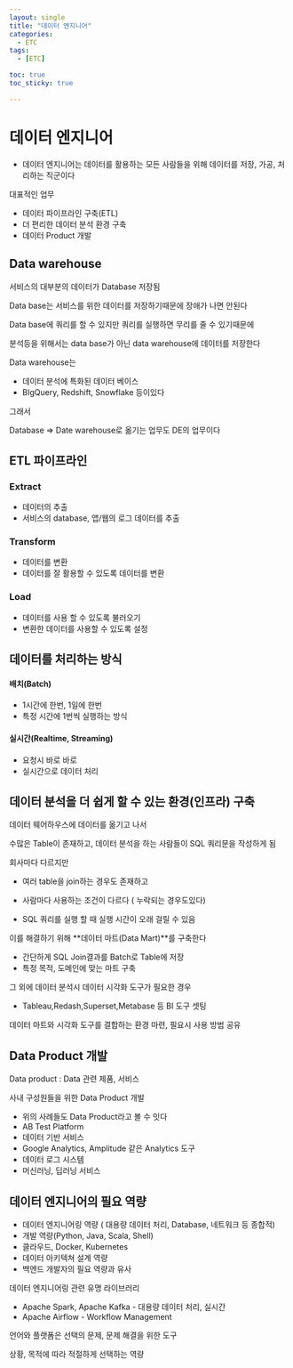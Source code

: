 ```yaml
---
layout: single
title: "데이터 엔지니어"
categories:
  - ETC
tags:
  - [ETC]

toc: true
toc_sticky: true

---
```


# 데이터 엔지니어

- 데이터 엔지니어는 데이터를 활용하는 모든 사람들을 위해 데이터를 저장, 가공, 처리하는 직군이다

대표적인 업무

- 데이터 파이프라인 구축(ETL)
- 더 편리한 데이터 분석 환경 구축
- 데이터 Product 개발

## Data warehouse

서비스의 대부분의 데이터가 Database 저장됨

Data base는 서비스를 위한 데이터를 저장하기때문에 장애가 나면 안된다

Data base에 쿼리를 할 수 있지만 쿼리를 실행하면 무리를 줄 수 있기때문에

분석등을 위해서는 data base가 아닌 data warehouse에 데이터를 저장한다



Data warehouse는

- 데이터 분석에 특화된 데이터 베이스
- BIgQuery, Redshift, Snowflake 등이있다

그래서

Database => Date warehouse로 옮기는 업무도 DE의 업무이다



## ETL 파이프라인

### Extract 

- 데이터의 추출
- 서비스의 database, 앱/웹의 로그 데이터를 추출



### Transform

- 데이터를 변환
- 데이터를 잘 활용할 수 있도록 데이터를 변환



###  Load

- 데이터를 사용 할 수 있도록 불러오기
- 변환한 데이터를 사용할 수 있도록 설정



## 데이터를 처리하는 방식

#### 배치(Batch)

- 1시간에 한번, 1일에 한번
- 특정 시간에 1번씩 실행하는 방식



#### 실시간(Realtime, Streaming)

- 요청시 바로 바로
- 실시간으로 데이터 처리



## 데이터 분석을 더 쉽게 할 수 있는 환경(인프라) 구축

데이터 웨어하우스에 데이터를 옮기고 나서

수많은 Table이 존재하고, 데이터 분석을 하는 사람들이 SQL 쿼리문을 작성하게 됨



회사마다 다르지만

- 여러 table을 join하는 경우도 존재하고

- 사람마다 사용하는 조건이 다르다 ( 누락되는 경우도있다)

- SQL 쿼리를 실행 할 때 실행 시간이 오래 걸릴 수 있음



이를 해결하기 위해 **데이터 마트(Data Mart)**를 구축한다

- 간단하게 SQL Join결과를 Batch로 Table에 저장
- 특정 목적, 도메인에 맞는 마트 구축



그 외에 데이터 분석시 데이터 시각화 도구가 필요한 경우

- Tableau,Redash,Superset,Metabase 등 BI 도구 셋팅

데이터 마트와 시각화 도구를 결합하는 환경 마련, 필요시 사용 방법 공유



## Data Product 개발

Data product : Data 관련 제품, 서비스



사내 구성원들을 위한 Data Product 개발

- 위의 사례들도 Data Product라고 볼 수 잇다
- AB Test Platform
- 데이터 기반 서비스
- Google Analytics, Amplitude 같은 Analytics 도구
- 데이터 로그 시스템
- 머신러닝, 딥러닝 서비스



## 데이터 엔지니어의 필요 역량

- 데이터 엔지니어링 역량 ( 대용량 데이터 처리, Database, 네트워크 등 종합적)
- 개발 역량(Python, Java, Scala, Shell)
- 클라우드, Docker, Kubernetes
- 데이터 아키텍쳐 설계 역량
- 백엔드 개발자의 필요 역량과 유사



데이터 엔지니어링 관련 유명 라이브러리

- Apache Spark, Apache Kafka -  대용량 데이터 처리, 실시간
- Apache Airflow - Workflow Management



언어와 플랫폼은 선택의 문제, 문제 해결을 위한 도구

상황, 목적에 따라 적절하게 선택하는 역량
